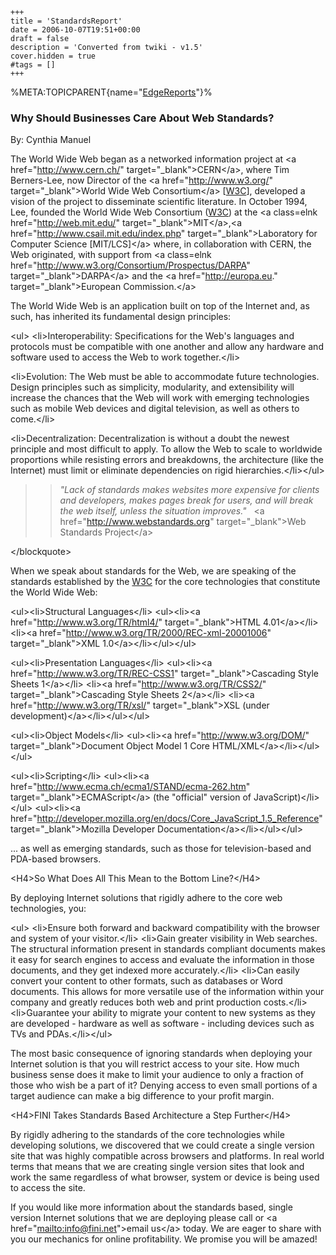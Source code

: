     +++
    title = 'StandardsReport'
    date = 2006-10-07T19:51+00:00
    draft = false
    description = 'Converted from twiki - v1.5'
    cover.hidden = true
    #tags = []
    +++

%META:TOPICPARENT{name="[EdgeReports](EdgeReports "wikilink")"}%

### Why Should Businesses Care About Web Standards?

By: Cynthia Manuel

The World Wide Web began as a networked information project at \<a
href="<http://www.cern.ch/>" target="\_blank"\>CERN\</a\>, where Tim
Berners-Lee, now Director of the \<a href="<http://www.w3.org/>"
target="\_blank"\>World Wide Web Consortium\</a\>
\[[W3C](W3C "wikilink")\], developed a vision of the project to
disseminate scientific literature. In October 1994, Lee, founded the
World Wide Web Consortium ([W3C](W3C "wikilink")) at the \<a class=elnk
href="<http://web.mit.edu/>" target="\_blank"\>MIT\</a\>,\<a
href="<http://www.csail.mit.edu/index.php>" target="\_blank"\>Laboratory
for Computer Science \[MIT/LCS\]\</a\> where, in collaboration with
CERN, the Web originated, with support from \<a class=elnk
href="<http://www.w3.org/Consortium/Prospectus/DARPA>"
target="\_blank"\>DARPA\</a\> and the \<a href="<http://europa.eu>."
target="\_blank"\>European Commission.\</a\>

The World Wide Web is an application built on top of the Internet and,
as such, has inherited its fundamental design principles:

\<ul\> \<li\>Interoperability: Specifications for the Web's languages
and protocols must be compatible with one another and allow any hardware
and software used to access the Web to work together.\</li\>

\<li\>Evolution: The Web must be able to accommodate future
technologies. Design principles such as simplicity, modularity, and
extensibility will increase the chances that the Web will work with
emerging technologies such as mobile Web devices and digital television,
as well as others to come.\</li\>

\<li\>Decentralization: Decentralization is without a doubt the newest
principle and most difficult to apply. To allow the Web to scale to
worldwide proportions while resisting errors and breakdowns, the
architecture (like the Internet) must limit or eliminate dependencies on
rigid hierarchies.\</li\>\</ul\>

> > *"Lack of standards makes websites more expensive for clients and
> > developers, makes pages break for users, and will break the web
> > itself, unless the situation improves."*   \<a
> > href="<http://www.webstandards.org>" target="\_blank"\>Web Standards
> > Project\</a\>

\</blockquote\>

When we speak about standards for the Web, we are speaking of the
standards established by the [W3C](W3C "wikilink") for the core
technologies that constitute the World Wide Web:

\<ul\>\<li\>Structural Languages\</li\> \<ul\>\<li\>\<a
href="<http://www.w3.org/TR/html4/>" target="\_blank"\>HTML
4.01\</a\>\</li\> \<li\>\<a
href="<http://www.w3.org/TR/2000/REC-xml-20001006>"
target="\_blank"\>XML 1.0\</a\>\</li\>\</ul\>\</ul\>

\<ul\>\<li\>Presentation Languages\</li\> \<ul\>\<li\>\<a
href="<http://www.w3.org/TR/REC-CSS1>" target="\_blank"\>Cascading Style
Sheets 1\</a\>\</li\> \<li\>\<a href="<http://www.w3.org/TR/CSS2/>"
target="\_blank"\>Cascading Style Sheets 2\</a\>\</li\> \<li\>\<a
href="<http://www.w3.org/TR/xsl/>" target="\_blank"\>XSL (under
development)\</a\>\</li\>\</ul\>\</ul\>

\<ul\>\<li\>Object Models\</li\> \<ul\>\<li\>\<a
href="<http://www.w3.org/DOM/>" target="\_blank"\>Document Object Model
1 Core HTML/XML\</a\>\</li\>\</ul\>\</ul\>

\<ul\>\<li\>Scripting\</li\> \<ul\>\<li\>\<a
href="<http://www.ecma.ch/ecma1/STAND/ecma-262.htm>"
target="\_blank"\>ECMAScript\</a\> (the "official" version of
JavaScript)\</li\>\</ul\> \<ul\>\<li\>\<a
href="<http://developer.mozilla.org/en/docs/Core_JavaScript_1.5_Reference>"
target="\_blank"\>Mozilla Developer
Documentation\</a\>\</li\>\</ul\>\</ul\>

... as well as emerging standards, such as those for television-based
and PDA-based browsers.

\<H4\>So What Does All This Mean to the Bottom Line?\</H4\>

By deploying Internet solutions that rigidly adhere to the core web
technologies, you:

\<ul\> \<li\>Ensure both forward and backward compatibility with the
browser and system of your visitor.\</li\> \<li\>Gain greater visibility
in Web searches. The structural information present in standards
compliant documents makes it easy for search engines to access and
evaluate the information in those documents, and they get indexed more
accurately.\</li\> \<li\>Can easily convert your content to other
formats, such as databases or Word documents. This allows for more
versatile use of the information within your company and greatly reduces
both web and print production costs.\</li\> \<li\>Guarantee your ability
to migrate your content to new systems as they are developed - hardware
as well as software - including devices such as TVs and
PDAs.\</li\>\</ul\>

The most basic consequence of ignoring standards when deploying your
Internet solution is that you will restrict access to your site. How
much business sense does it make to limit your audience to only a
fraction of those who wish be a part of it? Denying access to even small
portions of a target audience can make a big difference to your profit
margin.

\<H4\>FINI Takes Standards Based Architecture a Step Further\</H4\>

By rigidly adhering to the standards of the core technologies while
developing solutions, we discovered that we could create a single
version site that was highly compatible across browsers and platforms.
In real world terms that means that we are creating single version sites
that look and work the same regardless of what browser, system or device
is being used to access the site.

If you would like more information about the standards based, single
version Internet solutions that we are deploying please call or \<a
href="[mailto:info@fini.net](mailto:info@fini.net)"\>email us\</a\>
today. We are eager to share with you our mechanics for online
profitability. We promise you will be amazed!
